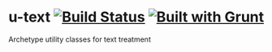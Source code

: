 # u-text [![Build Status](https://secure.travis-ci.org/Archetype-CSS/u-text.png?branch=master)](http://travis-ci.org/Archetype-CSS/utext) [![Built with Grunt](https://cdn.gruntjs.com/builtwith.png)](http://gruntjs.com/)

Archetype utility classes for text treatment
